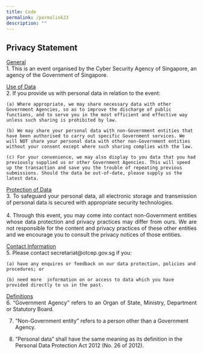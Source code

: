 ```yaml
---
title: Code
permalink: /permalink23
description: ""
---
```

## Privacy Statement


<p style="text-align:justify">
<u>General</u><br>
1. This is an event organised by the Cyber Security Agency of Singapore, an agency of the Government of Singapore.

<p style="text-align:justify"><u>Use of Data</u><br>
2. If you provide us with personal data in relation to the event:

	
	(a) Where appropriate, we may share necessary data with other Government Agencies, so as to improve the discharge of public functions, and to serve you in the most efficient and effective way unless such sharing is prohibited by law.

	(b) We may share your personal data with non-Government entities that have been authorised to carry out specific Government services. We will NOT share your personal data with other non-Government entities without your consent except where such sharing complies with the law.

	(c) For your convenience, we may also display to you data that you had previously supplied us or other Government Agencies. This will speed up the transaction and save you the trouble of repeating previous submissions. Should the data be out-of-date, please supply us the latest data.

<p style="text-align:justify"><u>Protection of Data</u><br>
3. To safeguard your personal data, all electronic storage and transmission of personal data is secured with appropriate security technologies.<br><br>
4. Through this event, you may come into contact non-Government entities whose data protection and privacy practices may differ from ours. We are not responsible for the content and privacy practices of these other entities and we encourage you to consult the privacy notices of those entities.<br>

<p style="text-align:justify"><u>Contact Information</u><br>
5. Please contact secretariat@otcep.gov.sg if you:<br>
	
	(a) have any enquires or feedback on our data protection, policies and procedures; or
	
	(b) need more  information on or access to data which you have provided directly to us in the past.

<p style="text-align:justify"><u>Definitions</u><br>
6. “Government Agency” refers to an Organ of State, Ministry, Department or Statutory Board.<br>
	
7. ”Non-Government entity” refers to a person other than a Government Agency.<br>
	
8. “Personal data” shall have the same meaning as its definition in the Personal Data Protection Act 2012 (No. 26 of 2012).